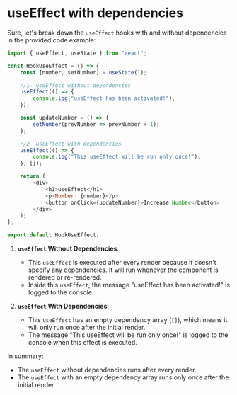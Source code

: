 # useEffect with dependencies

Sure, let's break down the `useEffect` hooks with and without dependencies in the provided code example:

```javascript
import { useEffect, useState } from "react";

const HookUseEffect = () => {
    const [number, setNumber] = useState(1);

    //1- useEffect without dependencies
    useEffect(() => {
        console.log("useEffect has been activated!");
    });

    const updateNumber = () => {
        setNumber(prevNumber => prevNumber + 1);
    };

    //2- useEffect with dependencies
    useEffect(() => {
        console.log("This useEffect will be run only once!");
    }, []);

    return (
        <div>
            <h1>useEffect</h1>
            <p>Number: {number}</p>
            <button onClick={updateNumber}>Increase Number</button>
        </div>
    );
};

export default HookUseEffect;
```

1. **`useEffect` Without Dependencies**:
   - This `useEffect` is executed after every render because it doesn't specify any dependencies. It will run whenever the component is rendered or re-rendered.
   - Inside this `useEffect`, the message "useEffect has been activated!" is logged to the console.

2. **`useEffect` With Dependencies**:
   - This `useEffect` has an empty dependency array (`[]`), which means it will only run once after the initial render.
   - The message "This useEffect will be run only once!" is logged to the console when this effect is executed.

In summary:
- The `useEffect` without dependencies runs after every render.
- The `useEffect` with an empty dependency array runs only once after the initial render.
